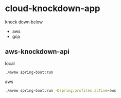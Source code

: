 # cloud-knockdown-app

knock down below

* aws
* gcp

## aws-knockdown-api

local
```bash
./mvnw spring-boot:run
```

aws
```bash
./mvnw spring-boot:run -Dspring.profiles.active=aws
```